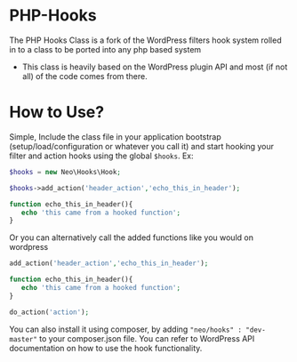 PHP-Hooks
=========

The PHP Hooks Class is a fork of the WordPress filters hook system rolled in to a class to be ported into any php based system
*  This class is heavily based on the WordPress plugin API and most (if not all) of the code comes from there.

How to Use?
=====

Simple, Include the class file in your application bootstrap (setup/load/configuration or whatever you call it) and start hooking your filter and action hooks using the global `$hooks`. Ex:

```PHP
$hooks = new Neo\Hooks\Hook;

$hooks->add_action('header_action','echo_this_in_header');

function echo_this_in_header(){
   echo 'this came from a hooked function';
}
```

Or you can alternatively call the added functions like you would on wordpress

```PHP
add_action('header_action','echo_this_in_header');

function echo_this_in_header(){
   echo 'this came from a hooked function';
}

do_action('action');
```

You can also install it using composer, by adding `"neo/hooks" : "dev-master"` to your composer.json file. You can refer to WordPress API documentation on how to use the hook functionality.
